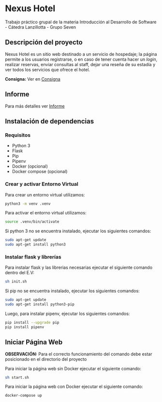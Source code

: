 # Nexus Hotel

Trabajo práctico grupal de la materia Introducción al Desarrollo de Software - Cátedra Lanzillotta - Grupo Seven

## Descripción del proyecto
Nexus Hotel es un sitio web destinado a un servicio de hospedaje; la página permite a los usuarios registrarse, o en caso de tener cuenta hacer un _login_, realizar reservas, enviar consultas al staff, dejar una reseña de su estadía y ver todos los servicios que ofrece el hotel. 

**Consigna:** Ver en [Consigna](Consigna.pdf)

## Informe

Para más detalles ver [Informe](Informe.pdf)

## Instalación de dependencias

### Requisitos
- Python 3
- Flask
- Pip
- Pipenv
- Docker (opcional)
- Docker compose (opcional)

### Crear y activar Entorno Virtual

Para crear un entorno virtual utilizamos:
```bash
python3 -m venv .venv
```
Para activar el entorno virtual utilizamos:
```bash
source .venv/bin/activate
```
Si python 3 no se encuentra instalado, ejecutar los siguientes comandos:
```bash
sudo apt-get update
sudo apt-get install python3
```

### Instalar flask y librerías

Para instalar flask y las librerias necesarias ejecutar el siguiente comando dentro del E.V:
```bash
sh init.sh
```
Si pip no se encuentra instalado, ejecutar los siguientes comandos:
```bash
sudo apt-get update
sudo apt-get install python3-pip
```
Luego, para instalar pipenv, ejecutar los siguientes comandos:
```bash
pip install --upgrade pip
pip install pipenv
```

## Iniciar Página Web

**OBSERVACIÓN:** Para el correcto funcionamiento del comando debe estar posicionado en el directorio del proyecto

Para iniciar la  página web sin Docker ejecutar el siguiente comando:
```bash
sh start.sh
```

Para iniciar la página web con Docker ejecutar el siguiente comando:
```bash
docker-compose up
```
